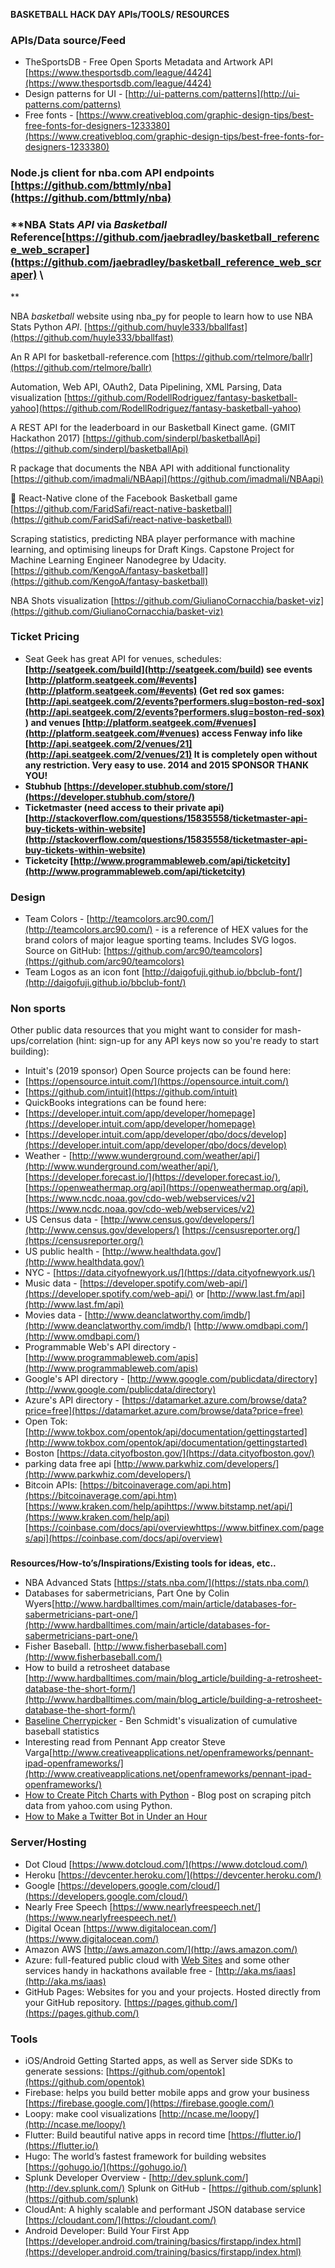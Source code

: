 **BASKETBALL HACK DAY APIs/TOOLS/ RESOURCES**


### **APIs/Data source/Feed**



*   TheSportsDB - Free Open Sports Metadata and Artwork API [https://www.thesportsdb.com/league/4424](https://www.thesportsdb.com/league/4424)
*   Design patterns for UI - [http://ui-patterns.com/patterns](http://ui-patterns.com/patterns)
*   Free fonts - [https://www.creativebloq.com/graphic-design-tips/best-free-fonts-for-designers-1233380](https://www.creativebloq.com/graphic-design-tips/best-free-fonts-for-designers-1233380)


### **Node.js client for nba.com API endpoints [https://github.com/bttmly/nba](https://github.com/bttmly/nba)**


### **NBA Stats _API_ via _Basketball_ Reference[https://github.com/jaebradley/basketball_reference_web_scraper](https://github.com/jaebradley/basketball_reference_web_scraper) \
**

NBA _basketball_ website using nba_py for people to learn how to use NBA Stats Python _API_. [https://github.com/huyle333/bballfast](https://github.com/huyle333/bballfast)

An R API for basketball-reference.com [https://github.com/rtelmore/ballr](https://github.com/rtelmore/ballr)

Automation, Web API, OAuth2, Data Pipelining, XML Parsing, Data visualization [https://github.com/RodellRodriguez/fantasy-basketball-yahoo](https://github.com/RodellRodriguez/fantasy-basketball-yahoo)

A REST API for the leaderboard in our Basketball Kinect game. (GMIT Hackathon 2017) [https://github.com/sinderpl/basketballApi](https://github.com/sinderpl/basketballApi)

R package that documents the NBA API with additional functionality [https://github.com/imadmali/NBAapi](https://github.com/imadmali/NBAapi)

🏀 React-Native clone of the Facebook Basketball game [https://github.com/FaridSafi/react-native-basketball](https://github.com/FaridSafi/react-native-basketball)

Scraping statistics, predicting NBA player performance with machine learning, and optimising lineups for Draft Kings. Capstone Project for Machine Learning Engineer Nanodegree by Udacity. [https://github.com/KengoA/fantasy-basketball](https://github.com/KengoA/fantasy-basketball)

NBA Shots visualization [https://github.com/GiulianoCornacchia/basket-viz](https://github.com/GiulianoCornacchia/basket-viz)


### **Ticket Pricing**



*   Seat Geek has great API for venues, schedules: **[http://seatgeek.com/build](http://seatgeek.com/build) see events [http://platform.seatgeek.com/#events](http://platform.seatgeek.com/#events) (Get red sox games: [http://api.seatgeek.com/2/events?performers.slug=boston-red-sox](http://api.seatgeek.com/2/events?performers.slug=boston-red-sox) ) and venues [http://platform.seatgeek.com/#venues](http://platform.seatgeek.com/#venues) access Fenway info like [http://api.seatgeek.com/2/venues/21](http://api.seatgeek.com/2/venues/21) It is completely open without any restriction. Very easy to use. 2014 and 2015 SPONSOR THANK YOU!**
*   **Stubhub [https://developer.stubhub.com/store/](https://developer.stubhub.com/store/)**
*   **Ticketmaster (need access to their private api) [http://stackoverflow.com/questions/15835558/ticketmaster-api-buy-tickets-within-website](http://stackoverflow.com/questions/15835558/ticketmaster-api-buy-tickets-within-website)**
*   **Ticketcity [http://www.programmableweb.com/api/ticketcity](http://www.programmableweb.com/api/ticketcity)**


### **Design**



*   Team Colors - [http://teamcolors.arc90.com/](http://teamcolors.arc90.com/) - is a reference of HEX values for the brand colors of major league sporting teams. Includes SVG logos. Source on GitHub: [https://github.com/arc90/teamcolors](https://github.com/arc90/teamcolors)
*   Team Logos as an icon font [http://daigofuji.github.io/bbclub-font/](http://daigofuji.github.io/bbclub-font/)


### **Non sports**

Other public data resources that you might want to consider for mash-ups/correlation (hint: sign-up for any API keys now so you're ready to start building):



*   Intuit's (2019 sponsor) Open Source projects can be found here:
*   [https://opensource.intuit.com/](https://opensource.intuit.com/)
*   [https://github.com/intuit](https://github.com/intuit)
*   QuickBooks integrations can be found here:
*   [https://developer.intuit.com/app/developer/homepage](https://developer.intuit.com/app/developer/homepage)
*   [https://developer.intuit.com/app/developer/qbo/docs/develop](https://developer.intuit.com/app/developer/qbo/docs/develop)
*   Weather - [http://www.wunderground.com/weather/api/](http://www.wunderground.com/weather/api/), [https://developer.forecast.io/](https://developer.forecast.io/), [https://openweathermap.org/api](https://openweathermap.org/api), [https://www.ncdc.noaa.gov/cdo-web/webservices/v2](https://www.ncdc.noaa.gov/cdo-web/webservices/v2)
*   US Census data - [http://www.census.gov/developers/](http://www.census.gov/developers/) [https://censusreporter.org/](https://censusreporter.org/)
*   US public health - [http://www.healthdata.gov/](http://www.healthdata.gov/)
*   NYC - [https://data.cityofnewyork.us/](https://data.cityofnewyork.us/)
*   Music data - [https://developer.spotify.com/web-api/](https://developer.spotify.com/web-api/) or [http://www.last.fm/api](http://www.last.fm/api)
*   Movies data - [http://www.deanclatworthy.com/imdb/](http://www.deanclatworthy.com/imdb/) [http://www.omdbapi.com/](http://www.omdbapi.com/)
*   Programmable Web's API directory - [http://www.programmableweb.com/apis](http://www.programmableweb.com/apis)
*   Google's API directory - [http://www.google.com/publicdata/directory](http://www.google.com/publicdata/directory)
*   Azure's API directory - [https://datamarket.azure.com/browse/data?price=free](https://datamarket.azure.com/browse/data?price=free)
*   Open Tok: [http://www.tokbox.com/opentok/api/documentation/gettingstarted](http://www.tokbox.com/opentok/api/documentation/gettingstarted)
*   Boston [https://data.cityofboston.gov/](https://data.cityofboston.gov/)
*   parking data free api [http://www.parkwhiz.com/developers/](http://www.parkwhiz.com/developers/)
*   Bitcoin APIs: [https://bitcoinaverage.com/api.htm](https://bitcoinaverage.com/api.htm) [https://www.kraken.com/help/apihttps://www.bitstamp.net/api/](https://www.kraken.com/help/api) [https://coinbase.com/docs/api/overviewhttps://www.bitfinex.com/pages/api](https://coinbase.com/docs/api/overview)

### 
**Resources/How-to’s/Inspirations/Existing tools for ideas, etc..**

*   NBA Advanced Stats [https://stats.nba.com/](https://stats.nba.com/)
*   Databases for sabermetricians, Part One by Colin Wyers[http://www.hardballtimes.com/main/article/databases-for-sabermetricians-part-one/](http://www.hardballtimes.com/main/article/databases-for-sabermetricians-part-one/)
*   Fisher Baseball. [http://www.fisherbaseball.com](http://www.fisherbaseball.com/)
*   How to build a retrosheet database [http://www.hardballtimes.com/main/blog_article/building-a-retrosheet-database-the-short-form/](http://www.hardballtimes.com/main/blog_article/building-a-retrosheet-database-the-short-form/)
*   [Baseline Cherrypicker](http://benschmidt.org/mvp/) - Ben Schmidt's visualization of cumulative baseball statistics
*   Interesting read from Pennant App creator Steve Varga[http://www.creativeapplications.net/openframeworks/pennant-ipad-openframeworks/](http://www.creativeapplications.net/openframeworks/pennant-ipad-openframeworks/)
*   [How to Create Pitch Charts with Python](https://gavinr.com/2016/12/22/create-pitch-charts-python/) - Blog post on scraping pitch data from yahoo.com using Python.
*   [How to Make a Twitter Bot in Under an Hour](https://medium.com/science-friday-footnotes/how-to-make-a-twitter-bot-in-under-an-hour-259597558acf#.k8ounyci7)


### **Server/Hosting**



*   Dot Cloud [https://www.dotcloud.com/](https://www.dotcloud.com/)
*   Heroku [https://devcenter.heroku.com/](https://devcenter.heroku.com/)
*   Google [https://developers.google.com/cloud/](https://developers.google.com/cloud/)
*   Nearly Free Speech [https://www.nearlyfreespeech.net/](https://www.nearlyfreespeech.net/)
*   Digital Ocean [https://www.digitalocean.com/](https://www.digitalocean.com/)
*   Amazon AWS [http://aws.amazon.com/](http://aws.amazon.com/)
*   Azure: full-featured public cloud with [Web Sites](https://azure.microsoft.com/en-us/pricing/details/app-service/) and some other services handy in hackathons available free - [http://aka.ms/iaas](http://aka.ms/iaas)
*   GitHub Pages: Websites for you and your projects. Hosted directly from your GitHub repository. [https://pages.github.com/](https://pages.github.com/)


### **Tools**



*   iOS/Android Getting Started apps, as well as Server side SDKs to generate sessions: [https://github.com/opentok](https://github.com/opentok)
*   Firebase: helps you build better mobile apps and grow your business [https://firebase.google.com/](https://firebase.google.com/)
*   Loopy: make cool visualizations [http://ncase.me/loopy/](http://ncase.me/loopy/)
*   Flutter: Build beautiful native apps in record time [https://flutter.io/](https://flutter.io/)
*   Hugo: The world’s fastest framework for building websites [https://gohugo.io/](https://gohugo.io/)
*   Splunk Developer Overview - [http://dev.splunk.com/](http://dev.splunk.com/) Splunk on GitHub - [https://github.com/splunk](https://github.com/splunk)
*   CloudAnt: A highly scalable and performant JSON database service [https://cloudant.com/](https://cloudant.com/)
*   Android Developer: Build Your First App [https://developer.android.com/training/basics/firstapp/index.html](https://developer.android.com/training/basics/firstapp/index.html)
